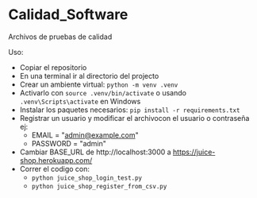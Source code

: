 # Calidad_Software
Archivos de pruebas de calidad

Uso:
- Copiar el repositorio
- En una terminal ir al directorio del projecto
- Crear un ambiente virtual: ``python -m venv .venv ``
- Activarlo con ``source .venv/bin/activate``  o usando ``.venv\Scripts\activate`` en Windows
- Instalar los paquetes necesarios: ``pip install -r requirements.txt``
- Registrar un usuario y modificar el archivocon el usuario o contraseña ej:
  * EMAIL = "admin@example.com"
  * PASSWORD = "admin"
- Cambiar BASE_URL de http://localhost:3000 a https://juice-shop.herokuapp.com/
- Correr el codigo con:
  *  ``python juice_shop_login_test.py``
  *  ``python juice_shop_register_from_csv.py``
